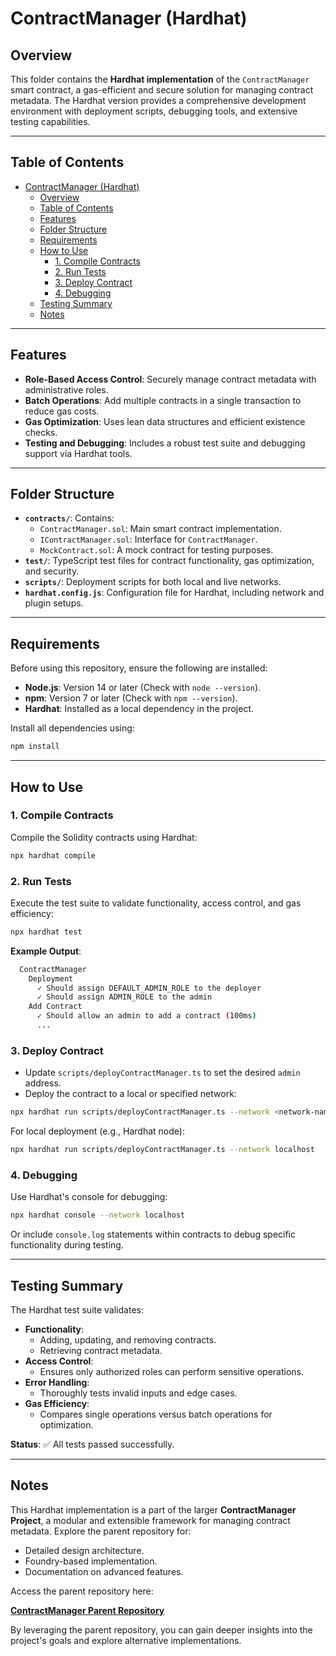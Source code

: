 
# ContractManager (Hardhat)

## Overview

This folder contains the **Hardhat implementation** of the `ContractManager` smart contract, a gas-efficient and secure solution for managing contract metadata. The Hardhat version provides a comprehensive development environment with deployment scripts, debugging tools, and extensive testing capabilities.

---

## Table of Contents

- [ContractManager (Hardhat)](#contractmanager-hardhat)
  - [Overview](#overview)
  - [Table of Contents](#table-of-contents)
  - [Features](#features)
  - [Folder Structure](#folder-structure)
  - [Requirements](#requirements)
  - [How to Use](#how-to-use)
    - [1. Compile Contracts](#1-compile-contracts)
    - [2. Run Tests](#2-run-tests)
    - [3. Deploy Contract](#3-deploy-contract)
    - [4. Debugging](#4-debugging)
  - [Testing Summary](#testing-summary)
  - [Notes](#notes)

---

## Features

- **Role-Based Access Control**: Securely manage contract metadata with administrative roles.
- **Batch Operations**: Add multiple contracts in a single transaction to reduce gas costs.
- **Gas Optimization**: Uses lean data structures and efficient existence checks.
- **Testing and Debugging**: Includes a robust test suite and debugging support via Hardhat tools.

---

## Folder Structure

- **`contracts/`**: Contains:
  - `ContractManager.sol`: Main smart contract implementation.
  - `IContractManager.sol`: Interface for `ContractManager`.
  - `MockContract.sol`: A mock contract for testing purposes.
- **`test/`**: TypeScript test files for contract functionality, gas optimization, and security.
- **`scripts/`**: Deployment scripts for both local and live networks.
- **`hardhat.config.js`**: Configuration file for Hardhat, including network and plugin setups.

---

## Requirements

Before using this repository, ensure the following are installed:

- **Node.js**: Version 14 or later (Check with `node --version`).
- **npm**: Version 7 or later (Check with `npm --version`).
- **Hardhat**: Installed as a local dependency in the project.

Install all dependencies using:

```bash
npm install
```

---

## How to Use

### 1. Compile Contracts

Compile the Solidity contracts using Hardhat:

```bash
npx hardhat compile
```

### 2. Run Tests

Execute the test suite to validate functionality, access control, and gas efficiency:

```bash
npx hardhat test
```

**Example Output**:
```bash
  ContractManager
    Deployment
      ✓ Should assign DEFAULT_ADMIN_ROLE to the deployer
      ✓ Should assign ADMIN_ROLE to the admin
    Add Contract
      ✓ Should allow an admin to add a contract (100ms)
      ...
```

### 3. Deploy Contract

- Update `scripts/deployContractManager.ts` to set the desired `admin` address.
- Deploy the contract to a local or specified network:

```bash
npx hardhat run scripts/deployContractManager.ts --network <network-name>
```

For local deployment (e.g., Hardhat node):

```bash
npx hardhat run scripts/deployContractManager.ts --network localhost
```

### 4. Debugging

Use Hardhat's console for debugging:

```bash
npx hardhat console --network localhost
```

Or include `console.log` statements within contracts to debug specific functionality during testing.

---

## Testing Summary

The Hardhat test suite validates:

- **Functionality**:
  - Adding, updating, and removing contracts.
  - Retrieving contract metadata.
- **Access Control**:
  - Ensures only authorized roles can perform sensitive operations.
- **Error Handling**:
  - Thoroughly tests invalid inputs and edge cases.
- **Gas Efficiency**:
  - Compares single operations versus batch operations for optimization.

**Status**: ✅ All tests passed successfully.

---

## Notes

This Hardhat implementation is a part of the larger **ContractManager Project**, a modular and extensible framework for managing contract metadata. Explore the parent repository for:

- Detailed design architecture.
- Foundry-based implementation.
- Documentation on advanced features.

Access the parent repository here:

[**ContractManager Parent Repository**](https://github.com/Jamill-hallak/Contract-Management)

By leveraging the parent repository, you can gain deeper insights into the project's goals and explore alternative implementations.
